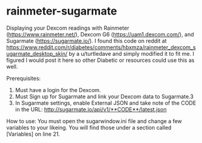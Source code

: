 # rainmeter-sugarmate
Displaying your Dexcom readings with Rainmeter (https://www.rainmeter.net/), Dexcom G6 (https://uam1.dexcom.com/), and Sugarmate (https://sugarmate.io/). I found this code on reddit at https://www.reddit.com/r/diabetes/comments/hbxmza/rainmeter_dexcom_sugarmate_desktop_skin/ by a u/turtledave and simply modified it to fit me. I figured I would post it here so other Diabetic or resources could use this as well.

Prerequisites:
1. Must have a login for the Dexcom.
2. Must Sign up for Sugarmate and link your Dexcom data to Sugarmate.3
3. In Sugarmate settings, enable External JSON and take note of the CODE in the URL: http://sugarmate.io/api/v1/**CODE**/latest.json

How to use:
You must open the sugarwindow.ini file and change a few variables to your likeing. You will find those under a section called [Variables] on line 21.
